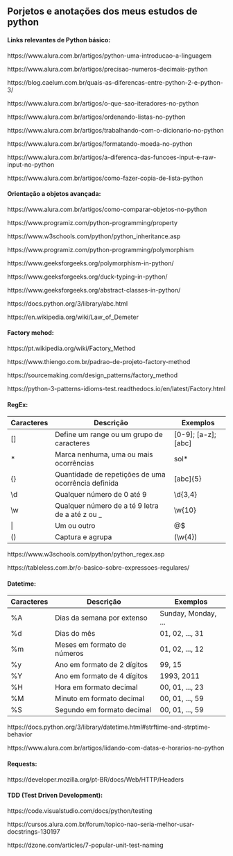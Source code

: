 <h2>Porjetos e anotações dos meus estudos de python</h2>

<h4>Links relevantes de Python básico:</h4>
<p>https://www.alura.com.br/artigos/python-uma-introducao-a-linguagem</p>
<p>https://www.alura.com.br/artigos/precisao-numeros-decimais-python</p>
<p>https://blog.caelum.com.br/quais-as-diferencas-entre-python-2-e-python-3/</p>
<p>https://www.alura.com.br/artigos/o-que-sao-iteradores-no-python</p>
<p>https://www.alura.com.br/artigos/ordenando-listas-no-python</p>
<p>https://www.alura.com.br/artigos/trabalhando-com-o-dicionario-no-python</p>
<p>https://www.alura.com.br/artigos/formatando-moeda-no-python</p>
<p>https://www.alura.com.br/artigos/a-diferenca-das-funcoes-input-e-raw-input-no-python</p>
<p>https://www.alura.com.br/artigos/como-fazer-copia-de-lista-python</p>

<h4>Orientação a objetos avançada:</h4>
<p>https://www.alura.com.br/artigos/como-comparar-objetos-no-python</p>
<p>https://www.programiz.com/python-programming/property</p>
<p>https://www.w3schools.com/python/python_inheritance.asp</p>
<p>https://www.programiz.com/python-programming/polymorphism</p>
<p>https://www.geeksforgeeks.org/polymorphism-in-python/</p>
<p>https://www.geeksforgeeks.org/duck-typing-in-python/</p>
<p>https://www.geeksforgeeks.org/abstract-classes-in-python/</p>
<p>https://docs.python.org/3/library/abc.html</p>
<p>https://en.wikipedia.org/wiki/Law_of_Demeter</p>

<h4>Factory mehod:</h4>
<p>https://pt.wikipedia.org/wiki/Factory_Method</p>
<p>https://www.thiengo.com.br/padrao-de-projeto-factory-method</p>
<p>https://sourcemaking.com/design_patterns/factory_method</p>
<p>https://python-3-patterns-idioms-test.readthedocs.io/en/latest/Factory.html</p>

<h4>RegEx:</h4>
<table><thead><tr><th>Caracteres</th><th>Descrição</th><th>Exemplos</th></tr></thead><tbody><tr><td>[]</td><td>Define um range ou um grupo de caracteres</td><td>[0-9]; [a-z]; [abc]</td></tr><tr><td>*</td><td>Marca nenhuma, uma ou mais ocorrências</td><td>sol*</td></tr><tr><td>{}</td><td>Quantidade de repetições de uma ocorrência definida</td><td>[abc]{5}</td></tr><tr><td>\d</td><td>Qualquer número de 0 até 9</td><td>\d{3,4}</td></tr><tr><td>\w</td><td>Qualquer número de a té 9 letra de a até z ou _</td><td>\w{10}</td></tr><tr><td>|</td><td>Um ou outro</td><td>@$</td></tr><tr><td>()</td><td>Captura e agrupa</td><td>(\w{4})</td></tr></tbody></table>
<p>https://www.w3schools.com/python/python_regex.asp</p>
<p>https://tableless.com.br/o-basico-sobre-expressoes-regulares/</p>

<h4>Datetime:</h4>
<table><thead><tr><th>Caracteres</th><th>Descrição</th><th>Exemplos</th></tr></thead><tbody><tr><td>%A</td><td>Dias da semana por extenso</td><td>Sunday, Monday, ...</td></tr><tr><td>%d</td><td>Dias do mês</td><td>01, 02, ..., 31</td></tr><tr><td>%m</td><td>Meses em formato de números</td><td>01, 02, ..., 12</td></tr><tr><td>%y</td><td>Ano em formato de 2 dígitos</td><td>99, 15</td></tr><tr><td>%Y</td><td>Ano em formato de 4 dígitos</td><td>1993, 2011</td></tr><tr><td>%H</td><td>Hora em formato decimal</td><td>00, 01, ..., 23</td></tr><tr><td>%M</td><td>Minuto em formato decimal</td><td>00, 01, ..., 59</td></tr><tr><td>%S</td><td>Segundo em formato decimal</td><td>00, 01, ..., 59</td></tr></tbody></table>
<p>https://docs.python.org/3/library/datetime.html#strftime-and-strptime-behavior</p>
<p>https://www.alura.com.br/artigos/lidando-com-datas-e-horarios-no-python</p>

<h4>Requests:</h4>
<p>https://developer.mozilla.org/pt-BR/docs/Web/HTTP/Headers</p>

<h4>TDD (Test Driven Development):</h4>
<p>https://code.visualstudio.com/docs/python/testing</p>
<p>https://cursos.alura.com.br/forum/topico-nao-seria-melhor-usar-docstrings-130197</p>
<p>https://dzone.com/articles/7-popular-unit-test-naming</p>
